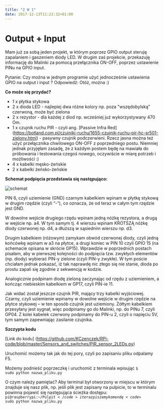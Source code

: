 ```yaml
---
title: "2 W 1"
date: 2017-12-13T11:23:32+01:00
---
```


# Output + Input

Mam już za sobą jeden projekt, w którym poprzez GPIO output steruję zapalaniem i gaszeniem diody LED. W drugim zaś projekcie, przekazuję informację do Malinki za pomocą przełącznika ON-OFF, poprzez ustawienie PINu na GPIO input.

Pytanie: Czy można w jednym programie użyć jednocześnie ustawienia GPIO na output i input ? Odpowiedź: Otóż, można :)

<strong>Co może się przydać?</strong>

- 1 x płytka stykowa
- 2 x dioda LED - najlepiej dwa różne kolory np. poza "wszędobylską" czerwoną, może być zielona
- 2 x rezystor - dla każdej z diod np. wcześniej już wykorzystywany 470 Om.
- 1 x czujnik ruchu PIR - czyli ang. [Passive Infra Red] (https://botland.com.pl/czujniki-ruchu/1655-czujnik-ruchu-pir-hc-sr501-zielony.html) - pasywny czujnik podczerwieni.
Rzecz jasna można też użyć przełącznika chwilowego ON-OFF z poprzedniego postu. Niemniej jednak przyjęłam zasadę, że z każdym postem będę na mawiała do próbowania i testowania czegoś nowego, oczywiście w miarę potrzeb i możliwości :) 
- 4 x kabelki męsko-żeńskie
- 2 x kabelki żeńsko-żeńskie

<strong>Schemat podpięcia przedstawia się następująco:</strong>

![schemat](/img/connection_2_LED_PIR.png)

PIN 6, czyli uziemienie (GND) czarnym kabelkiem wpinam w płytkę stykową w drugim rzędzie (czyli “-”), co oznacza, że od teraz w całym tym rzędzie jest GND.

W dowolne wejście drugiego rzędu wpinam jedną nóżkę rezystora, a drugą w wejście np. a4. W tym samym tj. 4 wierszu wpinam KRÓTSZĄ nóżkę diody czerwonej np. d4, a dłuższą w sąsiednim wierszu np. d3.

Drugim kabelkiem (różowym) zamykam obwód czerwonej diody, czyli jedną końcówkę wpinam w a3 na płytce, a drugi koniec w PIN 10 czyli GPIO 15 (na schemacie opisana w skrócie GP15). Wprawdzie w poprzednich postach pisałam, aby w pierwszej kolejności do podpięcia tzw. zwykłych elementów (np. diody) wybierać PIN-y zielone (czyli PIN-y zwykłe). W tym poście chciałam jednak pokazać, iż tak naprawdę nic złego się nie stanie, dioda po prostu zapali się zgodnie z sekwencją w kodzie.

Analogicznie podpinam diodę zieloną zaczynając od rzędu z uziemieniem, a kończąc niebieskim kabelkiem w GP17, czyli PIN-ie 11.

Jak widać został jeszcze czujnik PIR, mający trzy kabelki wyjściowej. Czarny, czyli uziemienie wpinamy w dowolne wejście w drugim rzędzie na płytce stykowej – w ten sposób czujnik jest uziemiony. Żółtym kabelkiem przesyłany jest sygnał, więc podpinamy go do Malinki, np. do PINu 7, czyli GP04. Z kolei kabelek czerwony podpinamy do PIN-u 2, czyli o napięciu 5V, tym samym zapewniając zasilanie czujnika.

<strong>Szczypta kodu</strong>

[Link do kodu] (https://github.com/KCzenczek/RPi-code/blob/master/Sensors_and_switches/PIR_sensor_2LEDs.py)

Uruchomić możemy tak jak do tej pory, czyli po zapisaniu pliku odpalamy F5.

Możemy podnieść poprzeczkę i uruchomić z terminala wpisując <code>$ sudo python nazwa_pliku.py</code>

O czym należy pamiętać? Aby terminal był otworzony w miejscu w którym znajduje się nasz plik, np. jeśli plik jest zapisany na pulpicie, to w terminalu powinna pojawić się następująca ścieżka dostępu: <code>pi@raspberrypi:~/Pulpit$</code> i teraz piszemy komendę <code>$ sudo python nazwa_pliku.py</code>

